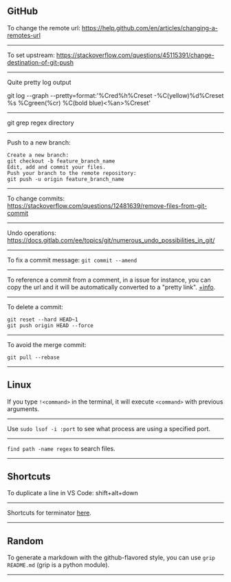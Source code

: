 ## GitHub

To change the remote url: https://help.github.com/en/articles/changing-a-remotes-url

---

To set upstream: https://stackoverflow.com/questions/45115391/change-destination-of-git-push

---

Quite pretty log output

git log --graph --pretty=format:'%Cred%h%Creset -%C(yellow)%d%Creset %s %Cgreen(%cr) %C(bold blue)<%an>%Creset'

---

git grep regex directory

---

Push to a new branch:

~~~
Create a new branch:
git checkout -b feature_branch_name
Edit, add and commit your files.
Push your branch to the remote repository:
git push -u origin feature_branch_name
~~~

---

To change commits: https://stackoverflow.com/questions/12481639/remove-files-from-git-commit

---

Undo operations: https://docs.gitlab.com/ee/topics/git/numerous_undo_possibilities_in_git/

---

To fix a commit message: `git commit --amend`

---

To reference a commit from a comment, in a issue for instance, you can copy the url and it will be automatically converted to a "pretty link". [+info](https://help.github.com/en/articles/autolinked-references-and-urls#commit-shas).

---

To delete a commit:

~~~
git reset --hard HEAD~1
git push origin HEAD --force
~~~

---

To avoid the merge commit:

~~~
git pull --rebase
~~~

---

## Linux

If you type `!<command>` in the terminal, it will execute `<command>` with previous arguments.

---

Use `sudo lsof -i :port` to see what process are using a specified port.

---

`find path -name regex` to search files.

---

## Shortcuts

To duplicate a line in VS Code: shift+alt+down

---

Shortcuts for terminator [here](https://askubuntu.com/questions/717965/what-is-the-shortcut-to-move-between-two-terminator-tabs).

---

## Random

To generate a markdown with the github-flavored style, you can use `grip README.md` (grip is a python module).

---
